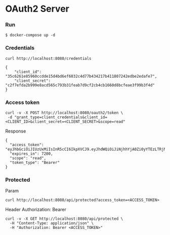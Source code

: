 # OAuth2 Server



### Run
```
$ docker-compose up -d
```

### Credentials
```
curl http://localhost:8080/credentials
```

```
{
    "client_id": "35c6261e85960ccdde15d4bd6ef6032c4d77b434217b411807242edbe2edafe7",
    "client_secret": "c2f7efda2b999e8acd565c793b31feab7d9cf2cb4cb1660d8bcfeae3f99b3f4d"
}
```

### Access token

```
curl -v -X POST http://localhost:8080/oauth2/token \
 -d "grant_type=client_credentials&client_id=<CLIENT_ID>&client_secret=<CLIENT_SECRET>&scope=read"
```

Response
```
{
  "access_token": "eyJhbGciOiJIUzUxMiIsInR5cCI6IkpXVCJ9.eyJhdWQiOiJiNjhhYjA0Zi0yYTEzLTRjNDItYmU0ZC05ZmEwMTVmYmRmYzIiLCJleHAiOjE2MTE1NTM2MjZ9.NWh_mTk9XUgCgRiDrfhRF7X5GvptUwyFR77cgQdQIDzIa4t22gnO50EBejkrzsud6cHE8OtOZW454M9V05qllg",
  "expires_in": 7200,
  "scope": "read",
  "token_type": "Bearer"
}
```

### Protected

Param
```
curl http://localhost:8080/api/protected?access_token=<ACCESS_TOKEN>
```

Header Authorization: Bearer
```
curl -v -X GET http://localhost:8080/api/protected \
  -H "Content-Type: application/json" \
  -H "Authorization: Bearer <ACCESS_TOKEN>"
```

